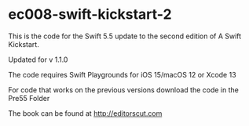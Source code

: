 # ec008-swift-kickstart-2

This is the code for the Swift 5.5 update to the second edition of A Swift Kickstart.

Updated for v 1.1.0

The code requires Swift Playgrounds for iOS 15/macOS 12 or Xcode 13

For code that works on the previous versions download the code in the Pre55 Folder

The book can be found at http://editorscut.com 

